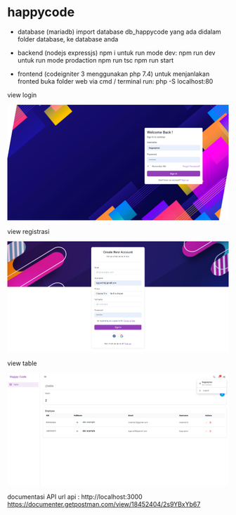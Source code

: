 # happycode
- database (mariadb)
import database db_happycode yang ada didalam folder database, ke database anda

- backend (nodejs expressjs)
npm i
untuk run mode dev:
npm run dev
untuk run mode prodaction
npm run tsc
npm run start

- frontend (codeigniter 3 menggunakan php 7.4)
untuk menjanlakan fronted buka folder web via cmd / terminal run:
php -S localhost:80

view login

![Alt text](login.png)

view registrasi

![Alt text](regis.png)

view table

![Alt text](table.png)


documentasi API
url api :  http://localhost:3000
https://documenter.getpostman.com/view/18452404/2s9YBxYb67
